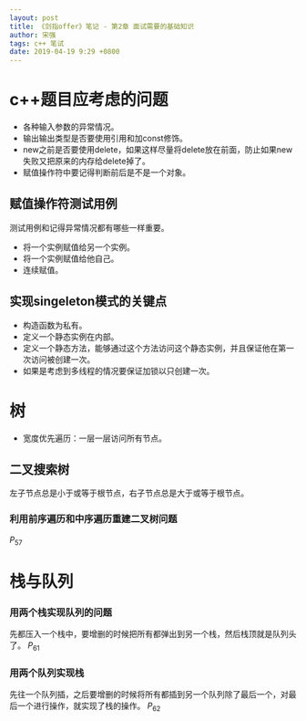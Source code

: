 ```yaml
---
layout: post
title: 《剑指offer》笔记 - 第2章 面试需要的基础知识
author: 宋强
tags: c++ 笔试
date: 2019-04-19 9:29 +0800
---
```


# c++题目应考虑的问题

* 各种输入参数的异常情况。
* 输出输出类型是否要使用引用和加const修饰。
* new之前是否要使用delete，如果这样尽量将delete放在前面，防止如果new失败又把原来的内存给delete掉了。
* 赋值操作符中要记得判断前后是不是一个对象。

## 赋值操作符测试用例

测试用例和记得异常情况都有哪些一样重要。

* 将一个实例赋值给另一个实例。
* 将一个实例赋值给他自己。
* 连续赋值。

## 实现singeleton模式的关键点

* 构造函数为私有。
* 定义一个静态实例在内部。
* 定义一个静态方法，能够通过这个方法访问这个静态实例，并且保证他在第一次访问被创建一次。
* 如果是考虑到多线程的情况要保证加锁以只创建一次。

# 树

* 宽度优先遍历：一层一层访问所有节点。

## 二叉搜索树

左子节点总是小于或等于根节点，右子节点总是大于或等于根节点。

### 利用前序遍历和中序遍历重建二叉树问题

$P_{57}$

# 栈与队列

### 用两个栈实现队列的问题

先都压入一个栈中，要增删的时候把所有都弹出到另一个栈，然后栈顶就是队列头了。
$P_{61}$

### 用两个队列实现栈

先往一个队列插，之后要增删的时候将所有都插到另一个队列除了最后一个，对最后一个进行操作，就实现了栈的操作。
$P_{62}$

